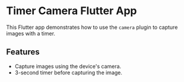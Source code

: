  

 # Timer Camera Flutter App

This Flutter app demonstrates how to use the `camera` plugin to capture images with a timer.  

## Features

- Capture images using the device's camera.
- 3-second timer before capturing the image.
